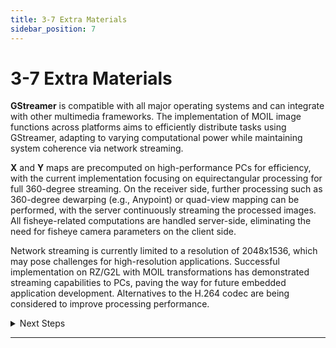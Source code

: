 ```yaml
---
title: 3-7 Extra Materials
sidebar_position: 7
---
```


# 3-7 Extra Materials

**GStreamer** is compatible with all major operating systems and can integrate with other multimedia frameworks. The implementation of MOIL image functions across platforms aims to efficiently distribute tasks using GStreamer, adapting to varying computational power while maintaining system coherence via network streaming.

**X** and **Y** maps are precomputed on high-performance PCs for efficiency, with the current implementation focusing on equirectangular processing for full 360-degree streaming. On the receiver side, further processing such as 360-degree dewarping (e.g., Anypoint) or quad-view mapping can be performed, with the server continuously streaming the processed images. All fisheye-related computations are handled server-side, eliminating the need for fisheye camera parameters on the client side.

Network streaming is currently limited to a resolution of 2048x1536, which may pose challenges for high-resolution applications. Successful implementation on RZ/G2L with MOIL transformations has demonstrated streaming capabilities to PCs, paving the way for future embedded application development. Alternatives to the H.264 codec are being considered to improve processing performance.

<details>
  <summary>Next Steps</summary>

Next steps involve connecting the MOIL GStreamer equirectangular stream to VLC Player, PotPlayer, and Pannellum for web-based viewing. Below are related resources:

- **[VLC Player](https://www.videolan.org/vlc/index.html)**
- **[Custom Ubuntu 22.04 VLC Player Build by SKC (Forced Equirectangular Mode)](https://drive.google.com/file/d/1VlZB8uoxSMvFdbzMaml-ED-BbYoxrGnj/view?usp=drive_link)**
- **[VLC Player Source Code](https://github.com/videolan/vlc)**
- **[PotPlayer](https://potplayer.daum.net/)**
- **[Pannellum](https://pannellum.org/)**
- **[Panellum Demo Videos](http://140.112.12.82/moil/pannellum/video/)**

</details>

---